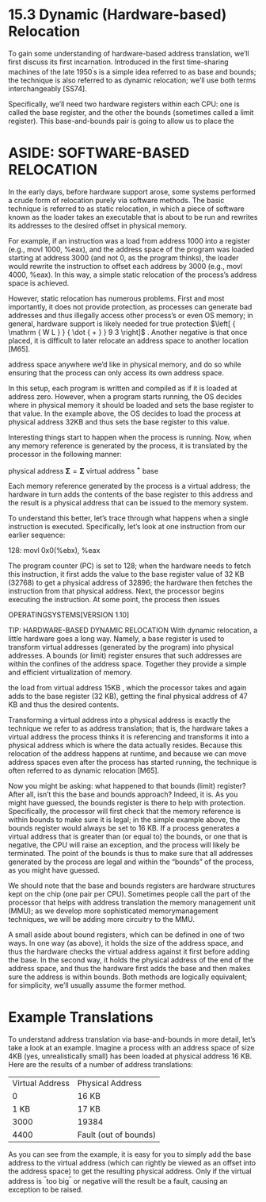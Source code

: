 # 15.3 Dynamic (Hardware-based) Relocation  

To gain some understanding of hardware-based address translation, we’ll first discuss its first incarnation. Introduced in the first time-sharing machines of the late $1 9 5 0 ^ { \prime } \mathrm { s }$ is a simple idea referred to as base and bounds; the technique is also referred to as dynamic relocation; we’ll use both terms interchangeably [SS74].  

Specifically, we’ll need two hardware registers within each CPU: one is called the base register, and the other the bounds (sometimes called a limit register). This base-and-bounds pair is going to allow us to place the  

# ASIDE: SOFTWARE-BASED RELOCATION  

In the early days, before hardware support arose, some systems performed a crude form of relocation purely via software methods. The basic technique is referred to as static relocation, in which a piece of software known as the loader takes an executable that is about to be run and rewrites its addresses to the desired offset in physical memory.  

For example, if an instruction was a load from address 1000 into a register (e.g., movl 1000, %eax), and the address space of the program was loaded starting at address 3000 (and not 0, as the program thinks), the loader would rewrite the instruction to offset each address by 3000 (e.g., movl 4000, %eax). In this way, a simple static relocation of the process’s address space is achieved.  

However, static relocation has numerous problems. First and most importantly, it does not provide protection, as processes can generate bad addresses and thus illegally access other process’s or even OS memory; in general, hardware support is likely needed for true protection $\left[ { \mathrm { W L } } { \dot { + } } 9 3 \right]$ . Another negative is that once placed, it is difficult to later relocate an address space to another location [M65].  

address space anywhere we’d like in physical memory, and do so while ensuring that the process can only access its own address space.  

In this setup, each program is written and compiled as if it is loaded at address zero. However, when a program starts running, the OS decides where in physical memory it should be loaded and sets the base register to that value. In the example above, the OS decides to load the process at physical address $3 2 \mathrm { K B }$ and thus sets the base register to this value.  

Interesting things start to happen when the process is running. Now, when any memory reference is generated by the process, it is translated by the processor in the following manner:  

physical address $\mathbf { \Sigma } = \mathbf { \Sigma }$ virtual address $^ +$ base  

Each memory reference generated by the process is a virtual address; the hardware in turn adds the contents of the base register to this address and the result is a physical address that can be issued to the memory system.  

To understand this better, let’s trace through what happens when a single instruction is executed. Specifically, let’s look at one instruction from our earlier sequence:  

128: movl 0x0(%ebx), %eax  

The program counter (PC) is set to 128; when the hardware needs to fetch this instruction, it first adds the value to the base register value of 32 KB (32768) to get a physical address of 32896; the hardware then fetches the instruction from that physical address. Next, the processor begins executing the instruction. At some point, the process then issues  

OPERATINGSYSTEMS[VERSION 1.10]  

TIP: HARDWARE-BASED DYNAMIC RELOCATION With dynamic relocation, a little hardware goes a long way. Namely, a base register is used to transform virtual addresses (generated by the program) into physical addresses. A bounds (or limit) register ensures that such addresses are within the confines of the address space. Together they provide a simple and efficient virtualization of memory.  

the load from virtual address $1 5 \mathrm { K B }$ , which the processor takes and again adds to the base register (32 KB), getting the final physical address of 47 KB and thus the desired contents.  

Transforming a virtual address into a physical address is exactly the technique we refer to as address translation; that is, the hardware takes a virtual address the process thinks it is referencing and transforms it into a physical address which is where the data actually resides. Because this relocation of the address happens at runtime, and because we can move address spaces even after the process has started running, the technique is often referred to as dynamic relocation [M65].  

Now you might be asking: what happened to that bounds (limit) register? After all, isn’t this the base and bounds approach? Indeed, it is. As you might have guessed, the bounds register is there to help with protection. Specifically, the processor will first check that the memory reference is within bounds to make sure it is legal; in the simple example above, the bounds register would always be set to 16 KB. If a process generates a virtual address that is greater than (or equal to) the bounds, or one that is negative, the CPU will raise an exception, and the process will likely be terminated. The point of the bounds is thus to make sure that all addresses generated by the process are legal and within the “bounds” of the process, as you might have guessed.  

We should note that the base and bounds registers are hardware structures kept on the chip (one pair per CPU). Sometimes people call the part of the processor that helps with address translation the memory management unit (MMU); as we develop more sophisticated memorymanagement techniques, we will be adding more circuitry to the MMU.  

A small aside about bound registers, which can be defined in one of two ways. In one way (as above), it holds the size of the address space, and thus the hardware checks the virtual address against it first before adding the base. In the second way, it holds the physical address of the end of the address space, and thus the hardware first adds the base and then makes sure the address is within bounds. Both methods are logically equivalent; for simplicity, we’ll usually assume the former method.  

# Example Translations  

To understand address translation via base-and-bounds in more detail, let’s take a look at an example. Imagine a process with an address space of size $4 \mathrm { K B }$ (yes, unrealistically small) has been loaded at physical address 16 KB. Here are the results of a number of address translations:  

<html><body><table><tr><td>Virtual Address</td><td>Physical Address</td></tr><tr><td>0</td><td>16 KB</td></tr><tr><td>1 KB</td><td>17 KB</td></tr><tr><td>3000</td><td>19384</td></tr><tr><td>4400</td><td>Fault (out of bounds)</td></tr></table></body></html>  

As you can see from the example, it is easy for you to simply add the base address to the virtual address (which can rightly be viewed as an offset into the address space) to get the resulting physical address. Only if the virtual address is ${ } ^ { \prime \prime } \mathrm { t o o ~ b i g } ^ { \prime \prime }$ or negative will the result be a fault, causing an exception to be raised.  

